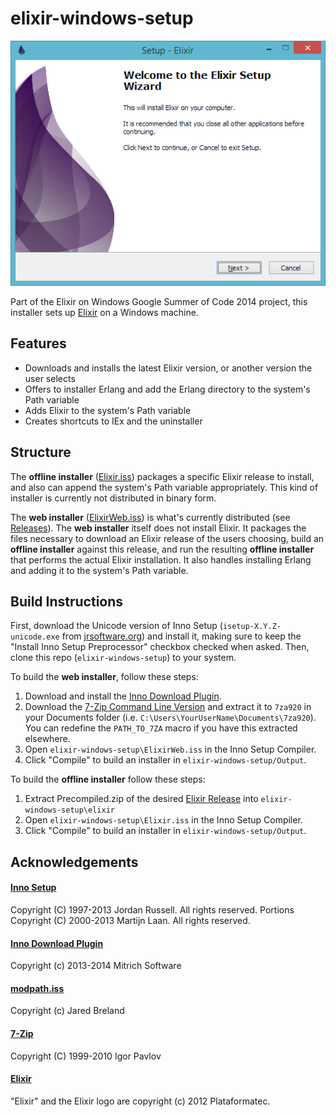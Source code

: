 # elixir-windows-setup

![elixir-websetup](assets/screenshot.png)

Part of the Elixir on Windows Google Summer of Code 2014 project, this installer sets up [Elixir](http://elixir-lang.org/) on a Windows machine.

## Features

* Downloads and installs the latest Elixir version, or another version the user selects
* Offers to installer Erlang and add the Erlang directory to the system's Path variable
* Adds Elixir to the system's Path variable
* Creates shortcuts to IEx and the uninstaller

## Structure

The **offline installer** ([Elixir.iss](Elixir.iss)) packages a specific Elixir release to install, and also can append the system's Path variable appropriately.  This kind of installer is currently not distributed in binary form.

The **web installer** ([ElixirWeb.iss](ElixirWeb.iss)) is what's currently distributed (see [Releases](https://github.com/chyndman/elixir-windows-setup/releases)). The **web installer** itself does not install Elixir.  It packages the files necessary to download an Elixir release of the users choosing, build an **offline installer** against this release, and run the resulting **offline installer** that performs the actual Elixir installation.  It also handles installing Erlang and adding it to the system's Path variable.

## Build Instructions

First, download the Unicode version of Inno Setup (`isetup-X.Y.Z-unicode.exe` from [jrsoftware.org](http://www.jrsoftware.org/isdl.php#stable)) and install it, making sure to keep the "Install Inno Setup Preprocessor" checkbox checked when asked.  Then, clone this repo (`elixir-windows-setup`) to your system.

To build the **web installer**, follow these steps:

1. Download and install the [Inno Download Plugin](https://code.google.com/p/inno-download-plugin/).
2. Download the [7-Zip Command Line Version](http://www.7-zip.org/download.html) and extract it to `7za920` in your Documents folder (i.e. `C:\Users\YourUserName\Documents\7za920`).  You can redefine the `PATH_TO_7ZA` macro if you have this extracted elsewhere.
3. Open `elixir-windows-setup\ElixirWeb.iss` in the Inno Setup Compiler.
4. Click "Compile" to build an installer in `elixir-windows-setup/Output`.

To build the **offline installer** follow these steps:

1. Extract Precompiled.zip of the desired [Elixir Release](https://github.com/elixir-lang/elixir/releases/) into `elixir-windows-setup\elixir`
2. Open `elixir-windows-setup\Elixir.iss` in the Inno Setup Compiler.
3. Click "Compile" to build an installer in `elixir-windows-setup/Output`.

## Acknowledgements

#### [Inno Setup](http://www.jrsoftware.org/isinfo.php)
Copyright (C) 1997-2013 Jordan Russell. All rights reserved.
Portions Copyright (C) 2000-2013 Martijn Laan. All rights reserved.

#### [Inno Download Plugin](https://code.google.com/p/inno-download-plugin/)
Copyright (c) 2013-2014 Mitrich Software

#### [modpath.iss](http://legroom.net/software/modpath)
Copyright (c) Jared Breland

#### [7-Zip](http://www.7-zip.org/)
Copyright (C) 1999-2010 Igor Pavlov

#### [Elixir](http://elixir-lang.org/)
"Elixir" and the Elixir logo are copyright (c) 2012 Plataformatec.
